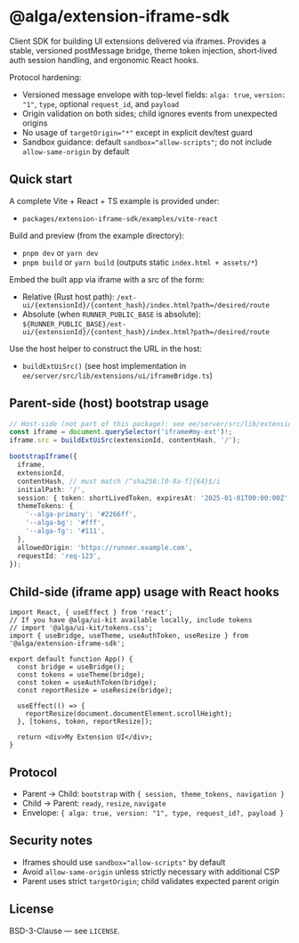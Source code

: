 # @alga/extension-iframe-sdk

Client SDK for building UI extensions delivered via iframes. Provides a stable, versioned postMessage bridge, theme token injection, short‑lived auth session handling, and ergonomic React hooks.

Protocol hardening:
- Versioned message envelope with top-level fields: `alga: true`, `version: "1"`, `type`, optional `request_id`, and `payload`
- Origin validation on both sides; child ignores events from unexpected origins
- No usage of `targetOrigin="*"` except in explicit dev/test guard
- Sandbox guidance: default `sandbox="allow-scripts"`; do not include `allow-same-origin` by default

## Quick start

A complete Vite + React + TS example is provided under:
- `packages/extension-iframe-sdk/examples/vite-react`

Build and preview (from the example directory):
- `pnpm dev` or `yarn dev`
- `pnpm build` or `yarn build` (outputs static `index.html + assets/*`)

Embed the built app via iframe with a src of the form:
- Relative (Rust host path): `/ext-ui/{extensionId}/{content_hash}/index.html?path=/desired/route`
- Absolute (when `RUNNER_PUBLIC_BASE` is absolute): `${RUNNER_PUBLIC_BASE}/ext-ui/{extensionId}/{content_hash}/index.html?path=/desired/route`

Use the host helper to construct the URL in the host:
- `buildExtUiSrc()` (see host implementation in `ee/server/src/lib/extensions/ui/iframeBridge.ts`)

## Parent-side (host) bootstrap usage

```ts
// Host-side (not part of this package): see ee/server/src/lib/extensions/ui/iframeBridge.ts
const iframe = document.querySelector('iframe#my-ext')!;
iframe.src = buildExtUiSrc(extensionId, contentHash, '/');

bootstrapIframe({
  iframe,
  extensionId,
  contentHash, // must match /^sha256:[0-9a-f]{64}$/i
  initialPath: '/',
  session: { token: shortLivedToken, expiresAt: '2025-01-01T00:00:00Z' },
  themeTokens: {
    '--alga-primary': '#2266ff',
    '--alga-bg': '#fff',
    '--alga-fg': '#111',
  },
  allowedOrigin: 'https://runner.example.com',
  requestId: 'req-123',
});
```

## Child-side (iframe app) usage with React hooks

```tsx
import React, { useEffect } from 'react';
// If you have @alga/ui-kit available locally, include tokens
// import '@alga/ui-kit/tokens.css';
import { useBridge, useTheme, useAuthToken, useResize } from '@alga/extension-iframe-sdk';

export default function App() {
  const bridge = useBridge();
  const tokens = useTheme(bridge);
  const token = useAuthToken(bridge);
  const reportResize = useResize(bridge);

  useEffect(() => {
    reportResize(document.documentElement.scrollHeight);
  }, [tokens, token, reportResize]);

  return <div>My Extension UI</div>;
}
```

## Protocol
- Parent → Child: `bootstrap` with `{ session, theme_tokens, navigation }`
- Child → Parent: `ready`, `resize`, `navigate`
- Envelope: `{ alga: true, version: "1", type, request_id?, payload }`

## Security notes
- Iframes should use `sandbox="allow-scripts"` by default
- Avoid `allow-same-origin` unless strictly necessary with additional CSP
- Parent uses strict `targetOrigin`; child validates expected parent origin

## License
BSD-3-Clause — see `LICENSE`.


